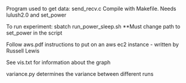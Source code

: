 Program used to get data: send_recv.c
Compile with Makefile. 
Needs lulush2.0 and set_power

To run experiment: sbatch run_power_sleep.sh
**Must change path to set_power in the script

Follow aws.pdf instructions to put on an aws ec2 instance - written by Russell Lewis

See vis.txt for information about the graph

variance.py determines the variance between different runs

